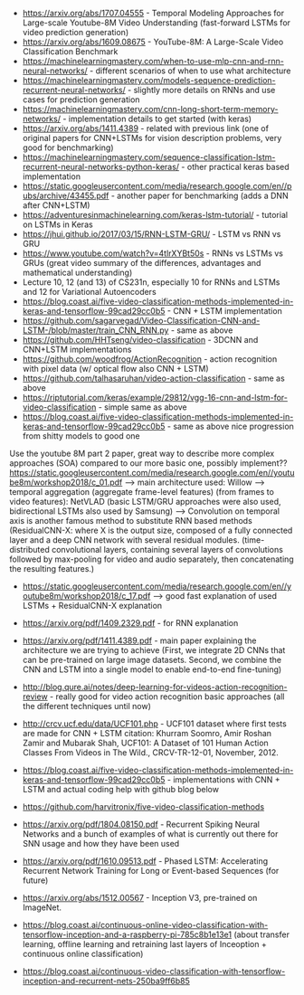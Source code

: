 - https://arxiv.org/abs/1707.04555 -
Temporal Modeling Approaches for Large-scale Youtube-8M Video Understanding (fast-forward LSTMs for video prediction generation)
- https://arxiv.org/abs/1609.08675 - YouTube-8M: A Large-Scale Video Classification Benchmark
- https://machinelearningmastery.com/when-to-use-mlp-cnn-and-rnn-neural-networks/ - different scenarios of when to use what architecture
- https://machinelearningmastery.com/models-sequence-prediction-recurrent-neural-networks/ - slightly more details on RNNs and use cases for prediction generation
- https://machinelearningmastery.com/cnn-long-short-term-memory-networks/ - implementation details to get started (with keras)
- https://arxiv.org/abs/1411.4389 - related with previous link (one of original papers for CNN+LSTMs for vision description problems, very good for benchmarking)
- https://machinelearningmastery.com/sequence-classification-lstm-recurrent-neural-networks-python-keras/ - other practical keras based implementation
- https://static.googleusercontent.com/media/research.google.com/en//pubs/archive/43455.pdf - another paper for benchmarking (adds a DNN after CNN+LSTM)
- https://adventuresinmachinelearning.com/keras-lstm-tutorial/ - tutorial on LSTMs in Keras
- https://jhui.github.io/2017/03/15/RNN-LSTM-GRU/ - LSTM vs RNN vs GRU
- https://www.youtube.com/watch?v=4tlrXYBt50s - RNNs vs LSTMs vs GRUs (great video summary of the differences, advantages and mathematical understanding)
- Lecture 10, 12 (and 13) of CS231n, especially 10 for RNNs and LSTMs and 12 for Variational Autoencoders
- https://blog.coast.ai/five-video-classification-methods-implemented-in-keras-and-tensorflow-99cad29cc0b5 - CNN + LSTM implementation
- https://github.com/sagarvegad/Video-Classification-CNN-and-LSTM-/blob/master/train_CNN_RNN.py - same as above
- https://github.com/HHTseng/video-classification - 3DCNN and CNN+LSTM implementations
- https://github.com/woodfrog/ActionRecognition - action recognition with pixel data (w/ optical flow also CNN + LSTM)
- https://github.com/talhasaruhan/video-action-classification - same as above
- https://riptutorial.com/keras/example/29812/vgg-16-cnn-and-lstm-for-video-classification - simple same as above
- https://blog.coast.ai/five-video-classification-methods-implemented-in-keras-and-tensorflow-99cad29cc0b5 - same as above nice progression from shitty models to good one


Use the youtube 8M part 2 paper, great way to describe more complex approaches (SOA) compared to our more basic one, possibly implement??
https://static.googleusercontent.com/media/research.google.com/en//youtube8m/workshop2018/c_01.pdf
--> main architecture used: Willow
--> temporal aggregation (aggregate frame-level features) (from frames to video features): NetVLAD (basic LSTM/GRU approaches were also used, bidirectional LSTMs also used by Samsung)
--> Convolution on temporal axis is another famous method to substitute RNN based methods (ResidualCNN-X: where X is the output size, composed of a fully connected layer and a deep CNN network with several residual modules.
(time-distributed convolutional layers, containing several layers of convolutions followed by max-pooling for video and audio separately, then concatenating the resulting features.)

- https://static.googleusercontent.com/media/research.google.com/en//youtube8m/workshop2018/c_17.pdf --> good fast explanation of used LSTMs + ResidualCNN-X explanation
- https://arxiv.org/pdf/1409.2329.pdf - for RNN explanation
- https://arxiv.org/pdf/1411.4389.pdf - main paper explaining the architecture we are trying to achieve
(First, we integrate 2D CNNs that can be pre-trained on large image datasets. Second, we combine the CNN and LSTM into a single model to enable end-to-end fine-tuning)
- http://blog.qure.ai/notes/deep-learning-for-videos-action-recognition-review - really good for video action recognition basic approaches (all the different techniques until now)



- http://crcv.ucf.edu/data/UCF101.php - UCF101 dataset where first tests are made for CNN + LSTM
citation: Khurram Soomro, Amir Roshan Zamir and Mubarak Shah, UCF101: A Dataset of 101 Human Action Classes From Videos in The Wild., CRCV-TR-12-01, November, 2012.
- https://blog.coast.ai/five-video-classification-methods-implemented-in-keras-and-tensorflow-99cad29cc0b5 - implementations with CNN + LSTM and actual coding help with github blog below
- https://github.com/harvitronix/five-video-classification-methods



- https://arxiv.org/pdf/1804.08150.pdf - Recurrent Spiking Neural Networks and a bunch of examples of what is currently out there for SNN usage and how they have been used
- https://arxiv.org/pdf/1610.09513.pdf - Phased LSTM: Accelerating Recurrent Network Training for Long or Event-based Sequences (for future)

- https://arxiv.org/abs/1512.00567 -  Inception V3, pre-trained on ImageNet.


- https://blog.coast.ai/continuous-online-video-classification-with-tensorflow-inception-and-a-raspberry-pi-785c8b1e13e1 (about transfer learning, offline learning and retraining last layers of Inceoption + continuous online classification)
- https://blog.coast.ai/continuous-video-classification-with-tensorflow-inception-and-recurrent-nets-250ba9ff6b85
